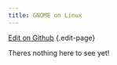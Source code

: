 ```yaml
---
title: GNOME on Linux
---
```


[Edit on Github](https://github.com/alex285/myGNOME/blob/master/pages/docs/linux/index.md) {.edit-page}
<div class="clear"></div>

Theres nothing here to see yet!
